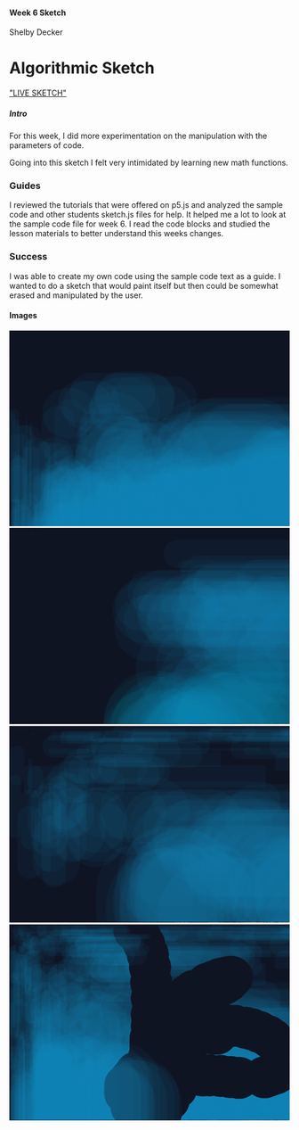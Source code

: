#### Week 6 Sketch
Shelby Decker
# Algorithmic Sketch


["LIVE SKETCH"](https://sndher.github.io/120-work/hw-6/)

##### Intro
For this week, I did more experimentation on the manipulation with the parameters of code.

Going into this sketch I felt very intimidated by learning new math functions.

### Guides
I reviewed the tutorials that were offered on p5.js and analyzed the sample code and other students sketch.js files for help. It helped me a lot to look at the sample code file for week 6.  I read the code blocks and studied the lesson materials to better understand this weeks changes.

### Success
I was able to create my own code using the sample code text as a guide. I wanted to do a sketch that would paint itself but then could be somewhat erased and manipulated by the user.

#### Images
![This is my final hw-6](images/01.png)
![This is my final hw-6](images/02.png)
![This is my final hw-6](images/03.png)
![This is my final hw-6](images/04.png)

